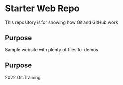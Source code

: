# Starter Web Repo

This repository is for showing how Git and GitHub work

## Purpose

Sample website with plenty of files for demos

## Purpose
2022 Git.Training
